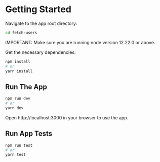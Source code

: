 # Getting Started

Navigate to the app root directory:

```bash
cd fetch-users
```

IMPORTANT: Make sure you are running node version 12.22.0 or above.

Get the necessary dependencies:

```bash
npm install
# or 
yarn install
```

## Run The App

```bash
npm run dev
# or 
yarn dev
```

Open http://localhost:3000 in your browser to use the app.

## Run App Tests

```bash
npm run test
# or 
yarn test
```


